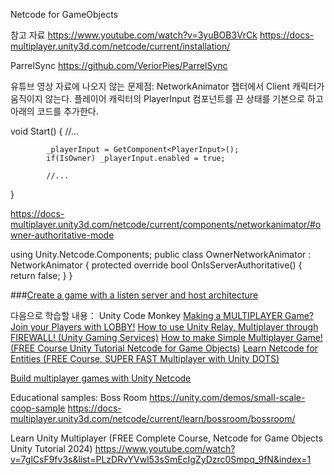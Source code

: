 Netcode for GameObjects

참고 자료
https://www.youtube.com/watch?v=3yuBOB3VrCk
https://docs-multiplayer.unity3d.com/netcode/current/installation/

ParrelSync
https://github.com/VeriorPies/ParrelSync

유튜브 영상 자료에 나오지 않는 문제점:
NetworkAnimator 챕터에서 Client 캐릭터가 움직이지 않는다. 
플레이어 캐릭터의 PlayerInput 컴포넌트를 끈 상태를 기본으로 하고 아래의 코드를 추가한다. 

void Start()
{
            //...
            
            _playerInput = GetComponent<PlayerInput>();
            if(IsOwner) _playerInput.enabled = true;
            
            //...
}


https://docs-multiplayer.unity3d.com/netcode/current/components/networkanimator/#owner-authoritative-mode

using Unity.Netcode.Components;
public class OwnerNetworkAnimator : NetworkAnimator
{
    protected override bool OnIsServerAuthoritative()
    {
        return false;
    }
}


###[Create a game with a listen server and host architecture](https://docs-multiplayer.unity3d.com/netcode/current/learn/listen-server-host-architecture/)



다음으로 학습할 내용：
Unity Code Monkey
[Making a MULTIPLAYER Game? Join your Players with LOBBY!](https://www.youtube.com/watch?v=-KDlEBfCBiU)
[How to use Unity Relay, Multiplayer through FIREWALL! (Unity Gaming Services)](https://www.youtube.com/watch?v=msPNJ2cxWfw)
[How to make Simple Multiplayer Game! (FREE Course Unity Tutorial Netcode for Game Objects)](https://www.youtube.com/watch?v=YmUnXsOp_t0)
[Learn Netcode for Entities (FREE Course, SUPER FAST Multiplayer with Unity DOTS)](https://www.youtube.com/watch?v=-3EVvJ8kr1U)

[Build multiplayer games with Unity Netcode](https://unity.com/products/netcode)

Educational samples: Boss Room
https://unity.com/demos/small-scale-coop-sample
https://docs-multiplayer.unity3d.com/netcode/current/learn/bossroom/bossroom/

Learn Unity Multiplayer (FREE Complete Course, Netcode for Game Objects Unity Tutorial 2024)
https://www.youtube.com/watch?v=7glCsF9fv3s&list=PLzDRvYVwl53sSmEcIgZyDzrc0Smpq_9fN&index=1
